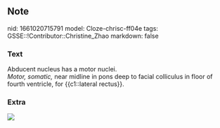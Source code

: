 ## Note
nid: 1661020715791
model: Cloze-chrisc-ff04e
tags: GSSE::!Contributor::Christine_Zhao
markdown: false

### Text
<div>
  <div>
    <div>
      Abducent nucleus has a motor nuclei.
    </div>
    <div>
      <span style="font-style: italic;">Motor, somatic,</span> near
      midline in pons deep to facial colliculus in floor of fourth
      ventricle, for {{c1::lateral rectus}}.
    </div>
  </div>
</div>

### Extra
<img src="paste-7f6657098d2aea90c18b9563ad5bbeb9ffdc4025.jpg">
